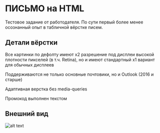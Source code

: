 # ПИСЬМО на HTML
Тестовое задание от работодателя. По сути первый более менее осознанный опыт в табличной вёрстке писем.

## Детали вёрстки
Все картинки по дефолту имеют х2 разрешение под дисплеи высокой плотности пикселей (в т.ч. Retina), но и имеют стандартный х1 вариант для обычных дисплеев

Поддерживаются не только основные почтовики, но и Outlook (2016 и старше)

Адаптивная верстка без media-queries

Промокод выполнен текстом

## Внешний вид
![alt text](https://raw.githubusercontent.com/nwctr1nity/letter_test/commit/letter.png)
